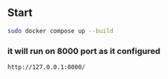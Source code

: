 ## Start
```bash
sudo docker compose up --build
```

### it will run on 8000 port as it configured
```bash
http://127.0.0.1:8000/
```
